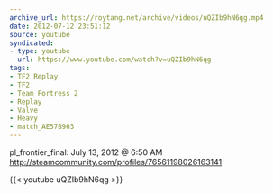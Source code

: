 ```yaml
---
archive_url: https://roytang.net/archive/videos/uQZIb9hN6qg.mp4
date: 2012-07-12 23:51:12
source: youtube
syndicated:
- type: youtube
  url: https://www.youtube.com/watch?v=uQZIb9hN6qg
tags:
- TF2 Replay
- TF2
- Team Fortress 2
- Replay
- Valve
- Heavy
- match_AE57B903
---
```


pl_frontier_final: July 13, 2012 @ 6:50 AM
http://steamcommunity.com/profiles/76561198026163141

{{< youtube uQZIb9hN6qg >}}